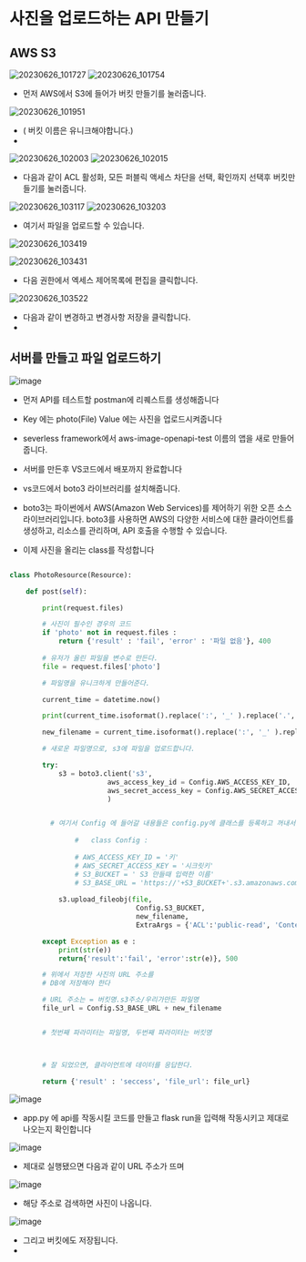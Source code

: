 # 사진을 업로드하는 API 만들기

## AWS S3

![20230626_101727](https://github.com/ijd1236/recipe-server/assets/130967884/a5cf6dff-41c3-4e36-aa03-a0ba8d735cda)
![20230626_101754](https://github.com/ijd1236/recipe-server/assets/130967884/70ede43f-81b7-4e2c-8e80-92635ebe1554)

- 먼저 AWS에서 S3에 들어가 버킷 만들기를 눌러줍니다.

  
![20230626_101951](https://github.com/ijd1236/recipe-server/assets/130967884/310ba57d-2271-45f5-92d3-04daea4e5a98)

- ( 버킷 이름은 유니크해야합니다.)
- 
![20230626_102003](https://github.com/ijd1236/recipe-server/assets/130967884/008c3b8b-7e54-408c-8ff3-c8120a3898ec)
![20230626_102015](https://github.com/ijd1236/recipe-server/assets/130967884/6016ba2c-b7c4-42e6-8ff9-ea5bad23abd5)

- 다음과 같이 ACL 활성화, 모든 퍼블릭 액세스 차단을 선택, 확인까지 선택후 버킷만들기를 눌러줍니다.

![20230626_103117](https://github.com/ijd1236/recipe-server/assets/130967884/2c2ae152-fcac-4e52-8ba8-892b20ef41f4)
![20230626_103203](https://github.com/ijd1236/recipe-server/assets/130967884/317a2d77-e2d5-4275-9cbc-462de6938450)


- 여기서 파일을 업로드할 수 있습니다.

![20230626_103419](https://github.com/ijd1236/recipe-server/assets/130967884/a832dd2c-0578-44a4-9ea1-7a555b04c21d)

![20230626_103431](https://github.com/ijd1236/recipe-server/assets/130967884/c6060114-f6ca-423e-8f76-5c05856bdb27)

- 다음 권한에서 엑세스 제어목록에 편집을 클릭합니다.

![20230626_103522](https://github.com/ijd1236/recipe-server/assets/130967884/09509fa7-4c03-4dc0-aba9-e1677fe57fb4)


- 다음과 같이 변경하고 변경사항 저장을 클릭합니다.
- 
## 서버를 만들고 파일 업로드하기

![image](https://github.com/ijd1236/recipe-server/assets/130967884/4bc4f6b2-b74c-4478-a223-e71f1dc4679f)


- 먼저 API를 테스트할 postman에 리퀘스트를 생성해줍니다

-  Key 에는 photo(File) Value 에는 사진을 업로드시켜줍니다



- severless framework에서 aws-image-openapi-test 이름의 앱을 새로 만들어 줍니다.
- 서버를 만든후 VS코드에서 배포까지 완료합니다
- vs코드에서 boto3 라이브러리를 설치해줍니다.
- boto3는 파이썬에서 AWS(Amazon Web Services)를 제어하기 위한 오픈 소스 라이브러리입니다. boto3를 사용하면 AWS의 다양한 서비스에 대한 클라이언트를 생성하고, 리소스를 관리하며, API 호출을 수행할 수 있습니다.
- 이제 사진을 올리는 class를 작성합니다

```Python

class PhotoResource(Resource):

    def post(self):

        print(request.files)

        # 사진이 필수인 경우의 코드
        if 'photo' not in request.files :
            return {'result' : 'fail', 'error' : '파일 없음'}, 400
        
        # 유저가 올린 파일을 변수로 만든다.
        file = request.files['photo']

        # 파일명을 유니크하게 만들어준다.

        current_time = datetime.now()

        print(current_time.isoformat().replace(':', '_' ).replace('.','_')+'.jpg')

        new_filename = current_time.isoformat().replace(':', '_' ).replace('.','_')+'.jpg'

        # 새로운 파일명으로, s3에 파일을 업로드합니다.

        try:
            s3 = boto3.client('s3', 
                        aws_access_key_id = Config.AWS_ACCESS_KEY_ID,
                        aws_secret_access_key = Config.AWS_SECRET_ACCESS_KEY
                        )


          # 여기서 Config 에 들어갈 내용들은 config.py에 클래스를 등록하고 꺼내서 사용합니다. 코드는 다음과 같습니다
          
                #   class Config :
            
                # AWS_ACCESS_KEY_ID = '키'
                # AWS_SECRET_ACCESS_KEY = '시크릿키'
                # S3_BUCKET = ' S3 만들때 입력한 이름'
                # S3_BASE_URL = 'https://'+S3_BUCKET+'.s3.amazonaws.com/' # URL 형식
                        
            s3.upload_fileobj(file,
                               Config.S3_BUCKET, 
                               new_filename, 
                               ExtraArgs = {'ACL':'public-read', 'ContentType':'image/jpeg'})

        except Exception as e :
            print(str(e))
            return{'result':'fail', 'error':str(e)}, 500

        # 위에서 저장한 사진의 URL 주소를
        # DB에 저장해야 한다

        # URL 주소는 = 버킷명.s3주소/우리가만든 파일명
        file_url = Config.S3_BASE_URL + new_filename


        # 첫번째 파라미터는 파일명, 두번째 파라미터는 버킷명



        # 잘 되었으면, 클라이언트에 데이터를 응답한다.

        return {'result' : 'seccess', 'file_url': file_url}
```

![image](https://github.com/ijd1236/recipe-server/assets/130967884/e42e3b06-cb17-4974-af70-f8ad5326c602)

- app.py 에 api를 작동시킬 코드를 만들고 flask run을 입력해 작동시키고 제대로 나오는지 확인합니다

![image](https://github.com/ijd1236/recipe-server/assets/130967884/e61d136f-f6ea-4543-a533-26e134afd985)

- 제대로 실행됐으면 다음과 같이 URL 주소가 뜨며

![image](https://github.com/ijd1236/recipe-server/assets/130967884/275951d4-47bf-48cd-8895-d6f1b11d37a4)

- 해당 주소로 검색하면 사진이 나옵니다.

![image](https://github.com/ijd1236/recipe-server/assets/130967884/a42d34c8-65d7-4b2d-9148-59e024cbe300)

- 그리고 버킷에도 저장됩니다.
- 







